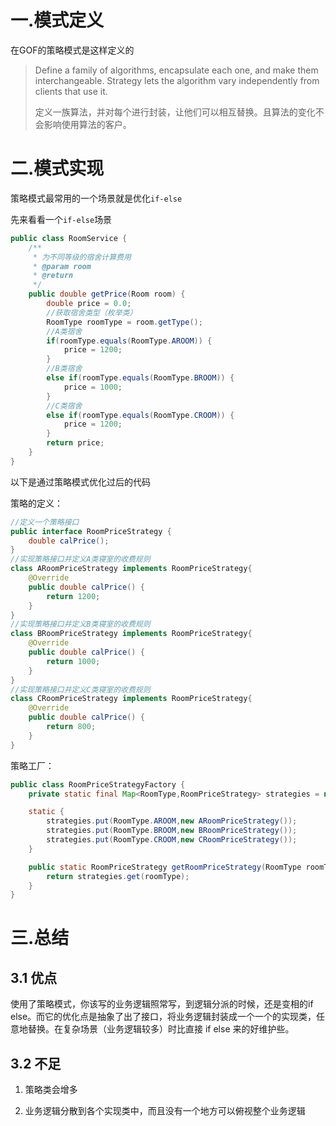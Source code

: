 # 一.模式定义

在GOF的策略模式是这样定义的

> Define a family of algorithms, encapsulate each one, and make them interchangeable. Strategy lets the algorithm vary independently from clients that use it.
>
> 定义一族算法，并对每个进行封装，让他们可以相互替换。且算法的变化不会影响使用算法的客户。

# 二.模式实现

策略模式最常用的一个场景就是优化`if-else`

先来看看一个`if-else`场景

```java
public class RoomService {
    /**
     * 为不同等级的宿舍计算费用
     * @param room
     * @return
     */
    public double getPrice(Room room) {
        double price = 0.0;
        //获取宿舍类型（枚举类）
        RoomType roomType = room.getType();
        //A类宿舍
        if(roomType.equals(RoomType.AROOM)) {
            price = 1200;
        }
        //B类宿舍
        else if(roomType.equals(RoomType.BROOM)) {
            price = 1000;
        }
        //C类宿舍
        else if(roomType.equals(RoomType.CROOM)) {
            price = 1200;
        }
        return price;
    }
}
```



以下是通过策略模式优化过后的代码

策略的定义：

```java
//定义一个策略接口
public interface RoomPriceStrategy {
    double calPrice();
}
//实现策略接口并定义A类寝室的收费规则
class ARoomPriceStrategy implements RoomPriceStrategy{
    @Override
    public double calPrice() {
        return 1200;
    }
}
//实现策略接口并定义B类寝室的收费规则
class BRoomPriceStrategy implements RoomPriceStrategy{
    @Override
    public double calPrice() {
        return 1000;
    }
}
//实现策略接口并定义C类寝室的收费规则
class CRoomPriceStrategy implements RoomPriceStrategy{
    @Override
    public double calPrice() {
        return 800;
    }
}
```

策略工厂：

```java
public class RoomPriceStrategyFactory {
    private static final Map<RoomType,RoomPriceStrategy> strategies = new HashMap<>();

    static {
        strategies.put(RoomType.AROOM,new ARoomPriceStrategy());
        strategies.put(RoomType.BROOM,new BRoomPriceStrategy());
        strategies.put(RoomType.CROOM,new CRoomPriceStrategy());
    }

    public static RoomPriceStrategy getRoomPriceStrategy(RoomType roomType) {
        return strategies.get(roomType);
    }
}
```

# 三.总结

## 3.1 优点

使用了策略模式，你该写的业务逻辑照常写，到逻辑分派的时候，还是变相的if else。而它的优化点是抽象了出了接口，将业务逻辑封装成一个一个的实现类，任意地替换。在复杂场景（业务逻辑较多）时比直接 if else 来的好维护些。

## 3.2 不足

1. 策略类会增多 

2. 业务逻辑分散到各个实现类中，而且没有一个地方可以俯视整个业务逻辑